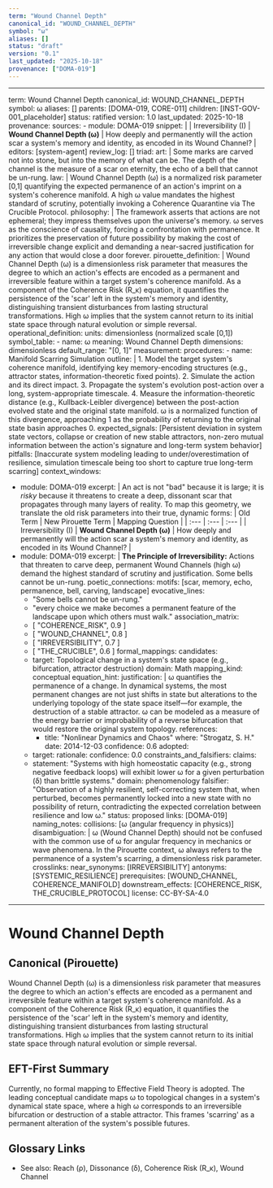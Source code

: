 ```yaml
---
term: "Wound Channel Depth"
canonical_id: "WOUND_CHANNEL_DEPTH"
symbol: "ω"
aliases: []
status: "draft"
version: "0.1"
last_updated: "2025-10-18"
provenance: ["DOMA-019"]
---
```


---
term: Wound Channel Depth
canonical_id: WOUND_CHANNEL_DEPTH
symbol: ω
aliases: []
parents: [DOMA-019, CORE-011]
children: [INST-GOV-001_placeholder]
status: ratified
version: 1.0
last_updated: 2025-10-18
provenance:
  sources:
    - module: DOMA-019
      snippet: |
        | Irreversibility (I) | **Wound Channel Depth (ω)** | How deeply and permanently will the action scar a system's memory and identity, as encoded in its Wound Channel? |
  editors: [system-agent]
  review_log: []
triad:
  art: |
    Some marks are carved not into stone, but into the memory of what can be. The depth of the channel is the measure of a scar on eternity, the echo of a bell that cannot be un-rung.
  law: |
    Wound Channel Depth (ω) is a normalized risk parameter [0,1] quantifying the expected permanence of an action's imprint on a system's coherence manifold. A high ω value mandates the highest standard of scrutiny, potentially invoking a Coherence Quarantine via The Crucible Protocol.
  philosophy: |
    The framework asserts that actions are not ephemeral; they impress themselves upon the universe's memory. ω serves as the conscience of causality, forcing a confrontation with permanence. It prioritizes the preservation of future possibility by making the cost of irreversible change explicit and demanding a near-sacred justification for any action that would close a door forever.
pirouette_definition: |
  Wound Channel Depth (ω) is a dimensionless risk parameter that measures the degree to which an action's effects are encoded as a permanent and irreversible feature within a target system's coherence manifold. As a component of the Coherence Risk (R_κ) equation, it quantifies the persistence of the 'scar' left in the system's memory and identity, distinguishing transient disturbances from lasting structural transformations. High ω implies that the system cannot return to its initial state space through natural evolution or simple reversal.
operational_definition:
  units: dimensionless (normalized scale [0,1])
  symbol_table:
    - name: ω
      meaning: Wound Channel Depth
      dimensions: dimensionless
      default_range: "[0, 1]"
  measurement:
    procedures:
      - name: Manifold Scarring Simulation
        outline: |
          1. Model the target system's coherence manifold, identifying key memory-encoding structures (e.g., attractor states, information-theoretic fixed points).
          2. Simulate the action and its direct impact.
          3. Propagate the system's evolution post-action over a long, system-appropriate timescale.
          4. Measure the information-theoretic distance (e.g., Kullback-Leibler divergence) between the post-action evolved state and the original state manifold. ω is a normalized function of this divergence, approaching 1 as the probability of returning to the original state basin approaches 0.
        expected_signals: [Persistent deviation in system state vectors, collapse or creation of new stable attractors, non-zero mutual information between the action's signature and long-term system behavior]
        pitfalls: [Inaccurate system modeling leading to under/overestimation of resilience, simulation timescale being too short to capture true long-term scarring]
context_windows:
  - module: DOMA-019
    excerpt: |
      An act is not "bad" because it is large; it is *risky* because it threatens to create a deep, dissonant scar that propagates through many layers of reality. To map this geometry, we translate the old risk parameters into their true, dynamic forms:
      | Old Term | New Pirouette Term | Mapping Question |
      | :--- | :--- | :--- |
      | Irreversibility (I) | **Wound Channel Depth (ω)** | How deeply and permanently will the action scar a system's memory and identity, as encoded in its Wound Channel? |
  - module: DOMA-019
    excerpt: |
      **The Principle of Irreversibility:** Actions that threaten to carve deep, permanent Wound Channels (high ω) demand the highest standard of scrutiny and justification. Some bells cannot be un-rung.
poetic_connections:
  motifs: [scar, memory, echo, permanence, bell, carving, landscape]
  evocative_lines:
    - "Some bells cannot be un-rung."
    - "every choice we make becomes a permanent feature of the landscape upon which others must walk."
  association_matrix:
    - [ "COHERENCE_RISK", 0.9 ]
    - [ "WOUND_CHANNEL", 0.8 ]
    - [ "IRREVERSIBILITY", 0.7 ]
    - [ "THE_CRUCIBLE", 0.6 ]
formal_mappings:
  candidates:
    - target: Topological change in a system's state space (e.g., bifurcation, attractor destruction)
      domain: Math
      mapping_kind: conceptual
      equation_hint:
      justification: |
        ω quantifies the permanence of a change. In dynamical systems, the most permanent changes are not just shifts in state but alterations to the underlying topology of the state space itself—for example, the destruction of a stable attractor. ω can be modeled as a measure of the energy barrier or improbability of a reverse bifurcation that would restore the original system topology.
      references:
        - title: "Nonlinear Dynamics and Chaos"
          where: "Strogatz, S. H."
          date: 2014-12-03
      confidence: 0.6
  adopted:
    - target:
      rationale:
      confidence: 0.0
constraints_and_falsifiers:
  claims:
    - statement: "Systems with high homeostatic capacity (e.g., strong negative feedback loops) will exhibit lower ω for a given perturbation (δ) than brittle systems."
      domain: phenomenology
      falsifier: "Observation of a highly resilient, self-correcting system that, when perturbed, becomes permanently locked into a new state with no possibility of return, contradicting the expected correlation between resilience and low ω."
      status: proposed
      links: [DOMA-019]
naming_notes:
  collisions: [ω (angular frequency in physics)]
  disambiguation: |
    ω (Wound Channel Depth) should not be confused with the common use of ω for angular frequency in mechanics or wave phenomena. In the Pirouette context, ω always refers to the permanence of a system's scarring, a dimensionless risk parameter.
crosslinks:
  near_synonyms: [IRREVERSIBILITY]
  antonyms: [SYSTEMIC_RESILIENCE]
  prerequisites: [WOUND_CHANNEL, COHERENCE_MANIFOLD]
  downstream_effects: [COHERENCE_RISK, THE_CRUCIBLE_PROTOCOL]
license: CC-BY-SA-4.0
---

# Wound Channel Depth

## Canonical (Pirouette)
Wound Channel Depth (ω) is a dimensionless risk parameter that measures the degree to which an action's effects are encoded as a permanent and irreversible feature within a target system's coherence manifold. As a component of the Coherence Risk (R_κ) equation, it quantifies the persistence of the 'scar' left in the system's memory and identity, distinguishing transient disturbances from lasting structural transformations. High ω implies that the system cannot return to its initial state space through natural evolution or simple reversal.

## EFT-First Summary
Currently, no formal mapping to Effective Field Theory is adopted. The leading conceptual candidate maps ω to topological changes in a system's dynamical state space, where a high ω corresponds to an irreversible bifurcation or destruction of a stable attractor. This frames 'scarring' as a permanent alteration of the system's possible futures.

## Glossary Links
- See also: Reach (ρ), Dissonance (δ), Coherence Risk (R_κ), Wound Channel